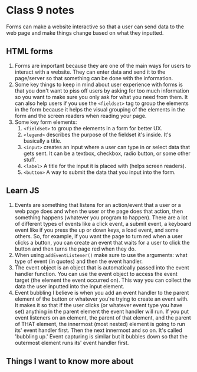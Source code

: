 # Class 9 notes

Forms can make a website interactive so that a user can send data to the web page and make things change based on what they inputted.

## HTML forms

1. Forms are important because they are one of the main ways for users to interact with a website. They can enter data and send it to the page/server so that something can be done with the information.
2. Some key things to keep in mind about user experience with forms is that you don't want to piss off users by asking for too much information so you want to make sure you only ask for what you need from them. It can also help users if you use the ```<fieldset>``` tag to group the elements in the form because it helps the visual grouping of the elements in the form and the screen readers when reading your page.
3. Some key form elements:
    1. ```<fieldset>``` to group the elements in a form for better UX.
    2. ```<legend>``` describes the purpose of the fieldset it's inside. It's basically a title.
    3. ```<input>``` creates an input where a user can type in or select data that gets sent. It can be a textbox, checkbox, radio button, or some other stuff.
    4. ```<label>``` A title for the input it is placed with (helps screen readers).
    5. ```<button>``` A way to submit the data that you input into the form.

## Learn JS

1. Events are something that listens for an action/event that a user or a web page does and when the user or the page does that action, then something happens (whatever you program to happen). There are a lot of different types of events like a click event, a submit event, a keyboard event like if you press the up or down keys, a load event, and some others. So, for example, if you want the page to turn red when a user clicks a button, you can create an event that waits for a user to click the button and then turns the page red when they do.
2. When using ```addEventListener()``` make sure to use the arguments: what type of event (in quotes) and then the event handler.
3. The event object is an object that is automatically passed into the event handler function. You can use the event object to access the event target (the element the event occurred on). This way you can collect the data the user inputted into the input element.
4. Event bubbling I believe is when you add an event handler to the parent element of the button or whatever you're trying to create an event with. It makes it so that if the user clicks (or whatever event type you have set) anything in the parent element the event handler will run. If you put event listeners on an element, the parent of that element, and the parent of THAT element, the innermost (most nested) element is going to run its' event handler first. Then the next innermost and so on. It's called 'bubbling up.' Event capturing is similar but it bubbles down so that the outermost element runs its' event handler first.

## Things I want to know more about
